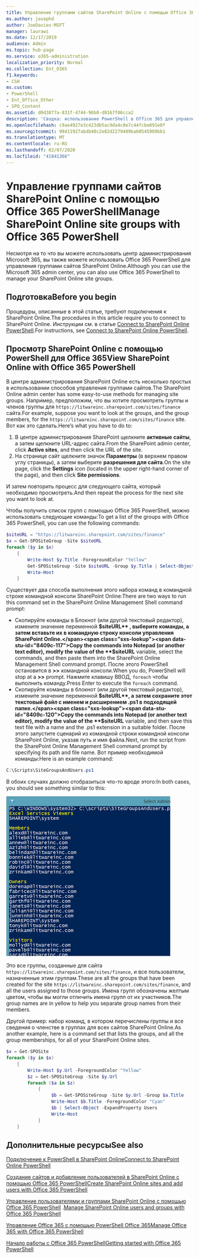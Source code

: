 ```yaml
---
title: Управление группами сайтов SharePoint Online с помощью Office 365 PowerShell
ms.author: josephd
author: JoeDavies-MSFT
manager: laurawi
ms.date: 12/17/2019
audience: Admin
ms.topic: hub-page
ms.service: o365-administration
localization_priority: Normal
ms.collection: Ent_O365
f1.keywords:
- CSH
ms.custom:
- PowerShell
- Ent_Office_Other
- SPO_Content
ms.assetid: d0d3877a-831f-4744-96b0-d8167f06cca2
description: 'Сводка: использование PowerShell в Office 365 для управления группами сайтов SharePoint Online.'
ms.openlocfilehash: c9ae4927e3c423db5ac9da4c0e7c44fcbe091e0f
ms.sourcegitcommit: 99411927abdb40c2e82d2279489ba60545989bb1
ms.translationtype: MT
ms.contentlocale: ru-RU
ms.lasthandoff: 02/07/2020
ms.locfileid: "41841366"
---
```

# <a name="manage-sharepoint-online-site-groups-with-office-365-powershell"></a><span data-ttu-id="8409c-103">Управление группами сайтов SharePoint Online с помощью Office 365 PowerShell</span><span class="sxs-lookup"><span data-stu-id="8409c-103">Manage SharePoint Online site groups with Office 365 PowerShell</span></span>

<span data-ttu-id="8409c-104">Несмотря на то что вы можете использовать центр администрирования Microsoft 365, вы также можете использовать Office 365 PowerShell для управления группами сайтов SharePoint Online.</span><span class="sxs-lookup"><span data-stu-id="8409c-104">Although you can use the Microsoft 365 admin center, you can also use Office 365 PowerShell to manage your SharePoint Online site groups.</span></span>

## <a name="before-you-begin"></a><span data-ttu-id="8409c-105">Подготовка</span><span class="sxs-lookup"><span data-stu-id="8409c-105">Before you begin</span></span>

<span data-ttu-id="8409c-106">Процедуры, описанные в этой статье, требуют подключения к SharePoint Online.</span><span class="sxs-lookup"><span data-stu-id="8409c-106">The procedures in this article require you to connect to SharePoint Online.</span></span> <span data-ttu-id="8409c-107">Инструкции см. в статье [Connect to SharePoint Online PowerShell](https://docs.microsoft.com/powershell/sharepoint/sharepoint-online/connect-sharepoint-online?view=sharepoint-ps).</span><span class="sxs-lookup"><span data-stu-id="8409c-107">For instructions, see [Connect to SharePoint Online PowerShell](https://docs.microsoft.com/powershell/sharepoint/sharepoint-online/connect-sharepoint-online?view=sharepoint-ps).</span></span>

## <a name="view-sharepoint-online-with-office-365-powershell"></a><span data-ttu-id="8409c-108">Просмотр SharePoint Online с помощью PowerShell для Office 365</span><span class="sxs-lookup"><span data-stu-id="8409c-108">View SharePoint Online with Office 365 PowerShell</span></span>

<span data-ttu-id="8409c-109">В центре администрирования SharePoint Online есть несколько простых в использовании способов управления группами сайтов.</span><span class="sxs-lookup"><span data-stu-id="8409c-109">The SharePoint Online admin center has some easy-to-use methods for managing site groups.</span></span> <span data-ttu-id="8409c-110">Например, предположим, что вы хотите просмотреть группы и членов группы для `https://litwareinc.sharepoint.com/sites/finance` сайта.</span><span class="sxs-lookup"><span data-stu-id="8409c-110">For example, suppose you want to look at the groups, and the group members, for the `https://litwareinc.sharepoint.com/sites/finance` site.</span></span> <span data-ttu-id="8409c-111">Вот как это сделать.</span><span class="sxs-lookup"><span data-stu-id="8409c-111">Here’s what you have to do to:</span></span>

1. <span data-ttu-id="8409c-112">В центре администрирования SharePoint щелкните **активные сайты**, а затем щелкните URL-адрес сайта.</span><span class="sxs-lookup"><span data-stu-id="8409c-112">From the SharePoint admin center, click **Active sites**, and then click the URL of the site.</span></span>
2. <span data-ttu-id="8409c-113">На странице сайт щелкните значок **Параметры** (в верхнем правом углу страницы), а затем выберите **разрешения для сайта**.</span><span class="sxs-lookup"><span data-stu-id="8409c-113">On the site page, click the **Settings** icon (located in the upper right-hand corner of the page), and then click **Site permissions**.</span></span>

<span data-ttu-id="8409c-114">И затем повторить процесс для следующего сайта, который необходимо просмотреть.</span><span class="sxs-lookup"><span data-stu-id="8409c-114">And then repeat the process for the next site you want to look at.</span></span>

<span data-ttu-id="8409c-115">Чтобы получить список групп с помощью Office 365 PowerShell, можно использовать следующие команды:</span><span class="sxs-lookup"><span data-stu-id="8409c-115">To get a list of the groups with Office 365 PowerShell, you can use the following commands:</span></span>

```powershell
$siteURL = "https://litwareinc.sharepoint.com/sites/finance"
$x = Get-SPOSiteGroup -Site $siteURL
foreach ($y in $x)
    {
        Write-Host $y.Title -ForegroundColor "Yellow"
        Get-SPOSiteGroup -Site $siteURL -Group $y.Title | Select-Object -ExpandProperty Users
        Write-Host
    }
```

<span data-ttu-id="8409c-116">Существует два способа выполнения этого набора команд в командной строке командной консоли SharePoint Online:</span><span class="sxs-lookup"><span data-stu-id="8409c-116">There are two ways to run this command set in the SharePoint Online Management Shell command prompt:</span></span>

- <span data-ttu-id="8409c-117">Скопируйте команды в Блокнот (или другой текстовый редактор), измените значение переменной **$siteURL** , выберите команды, а затем вставьте их в командную строку консоли управления SharePoint Online.</span><span class="sxs-lookup"><span data-stu-id="8409c-117">Copy the commands into Notepad (or another text editor), modify the value of the **$siteURL** variable, select the commands, and then paste them into the SharePoint Online Management Shell command prompt.</span></span> <span data-ttu-id="8409c-118">После этого PowerShell остановится в **>>** командной консоли.</span><span class="sxs-lookup"><span data-stu-id="8409c-118">When you do, PowerShell will stop at a **>>** prompt.</span></span> <span data-ttu-id="8409c-119">Нажмите клавишу ВВОД, `foreach` чтобы выполнить команду.</span><span class="sxs-lookup"><span data-stu-id="8409c-119">Press Enter to execute the `foreach` command.</span></span><br/>
- <span data-ttu-id="8409c-120">Скопируйте команды в блокнот (или другой текстовый редактор), измените значение переменной **$siteURL**, а затем сохраните этот текстовый файл с именем и расширением .ps1 в подходящей папке.</span><span class="sxs-lookup"><span data-stu-id="8409c-120">Copy the commands into Notepad (or another text editor), modify the value of the **$siteURL** variable, and then save this text file with a name and the .ps1 extension in a suitable folder.</span></span> <span data-ttu-id="8409c-121">После этого запустите сценарий из командной строки командной консоли SharePoint Online, указав путь и имя файла.</span><span class="sxs-lookup"><span data-stu-id="8409c-121">Next, run the script from the SharePoint Online Management Shell command prompt by specifying its path and file name.</span></span> <span data-ttu-id="8409c-122">Вот пример необходимой команды:</span><span class="sxs-lookup"><span data-stu-id="8409c-122">Here is an example command:</span></span>

```powershell
C:\Scripts\SiteGroupsAndUsers.ps1
```

<span data-ttu-id="8409c-123">В обоих случаях должно отобразиться что-то вроде этого:</span><span class="sxs-lookup"><span data-stu-id="8409c-123">In both cases, you should see something similar to this:</span></span>

![Группы сайтов SharePoint Online](media/SPO-site-groups.png)

<span data-ttu-id="8409c-125">Это все группы, созданные для сайта `https://litwareinc.sharepoint.com/sites/finance`, и все пользователи, назначенные этим группам.</span><span class="sxs-lookup"><span data-stu-id="8409c-125">These are all the groups that have been created for the site `https://litwareinc.sharepoint.com/sites/finance`, and all the users assigned to those groups.</span></span> <span data-ttu-id="8409c-126">Имена групп обозначены желтым цветом, чтобы вы могли отличить имена групп от их участников.</span><span class="sxs-lookup"><span data-stu-id="8409c-126">The group names are in yellow to help you separate group names from their members.</span></span>

<span data-ttu-id="8409c-127">Другой пример: набор команд, в котором перечислены группы и все сведения о членстве в группах для всех сайтов SharePoint Online.</span><span class="sxs-lookup"><span data-stu-id="8409c-127">As another example, here is a command set that lists the groups, and all the group memberships, for all of your SharePoint Online sites.</span></span>

```powershell
$x = Get-SPOSite
foreach ($y in $x)
    {
        Write-Host $y.Url -ForegroundColor "Yellow"
        $z = Get-SPOSiteGroup -Site $y.Url
        foreach ($a in $z)
            {
                 $b = Get-SPOSiteGroup -Site $y.Url -Group $a.Title 
                 Write-Host $b.Title -ForegroundColor "Cyan"
                 $b | Select-Object -ExpandProperty Users
                 Write-Host
            }
    }
```
    
## <a name="see-also"></a><span data-ttu-id="8409c-128">Дополнительные ресурсы</span><span class="sxs-lookup"><span data-stu-id="8409c-128">See also</span></span>

[<span data-ttu-id="8409c-129">Подключение к PowerShell в SharePoint Online</span><span class="sxs-lookup"><span data-stu-id="8409c-129">Connect to SharePoint Online PowerShell</span></span>](https://docs.microsoft.com/powershell/sharepoint/sharepoint-online/connect-sharepoint-online?view=sharepoint-ps)

[<span data-ttu-id="8409c-130">Создание сайтов и добавление пользователей в SharePoint Online с помощью Office 365 PowerShell</span><span class="sxs-lookup"><span data-stu-id="8409c-130">Create SharePoint Online sites and add users with Office 365 PowerShell</span></span>](create-sharepoint-sites-and-add-users-with-powershell.md)

<span data-ttu-id="8409c-131">[Управление пользователями и группами SharePoint Online с помощью Office 365 PowerShell](manage-sharepoint-users-and-groups-with-powershell.md) .</span><span class="sxs-lookup"><span data-stu-id="8409c-131">[Manage SharePoint Online users and groups with Office 365 PowerShell](manage-sharepoint-users-and-groups-with-powershell.md)</span></span>

[<span data-ttu-id="8409c-132">Управление Office 365 с помощью PowerShell Office 365</span><span class="sxs-lookup"><span data-stu-id="8409c-132">Manage Office 365 with Office 365 PowerShell</span></span>](manage-office-365-with-office-365-powershell.md)
  
[<span data-ttu-id="8409c-133">Начало работы с Office 365 PowerShell</span><span class="sxs-lookup"><span data-stu-id="8409c-133">Getting started with Office 365 PowerShell</span></span>](getting-started-with-office-365-powershell.md)

